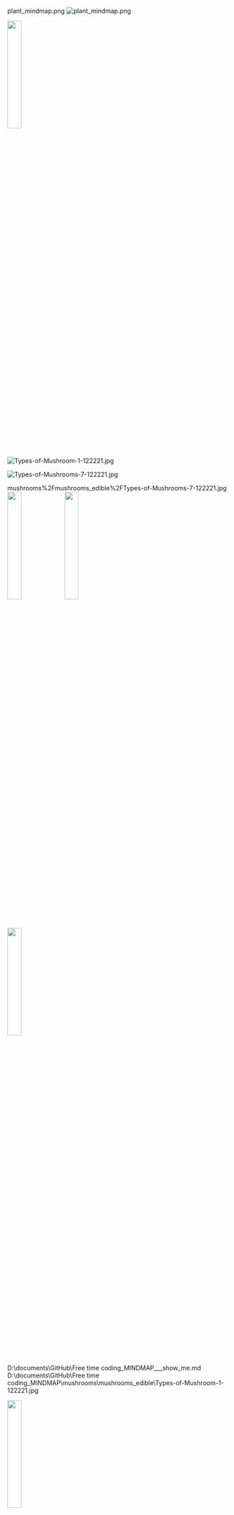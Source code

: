 


plant_mindmap.png
![plant_mindmap.png](plant_mindmap.png)





<img src='_MINDMAP/plant_mindmap.png' width='25%'>



![Types-of-Mushroom-1-122221.jpg](mushrooms%2Fmushrooms_edible%2FTypes-of-Mushroom-1-122221.jpg)

![Types-of-Mushrooms-7-122221.jpg](mushrooms%2Fmushrooms_edible%2FTypes-of-Mushrooms-7-122221.jpg)

mushrooms%2Fmushrooms_edible%2FTypes-of-Mushrooms-7-122221.jpg
<img src='' width='25%'>
<img src='' width='25%'>

<img src='mushrooms\mushrooms_edible\Types-of-Mushroom-1-122221.jpg' width='25%'>

D:\documents\GitHub\Free time coding\_MINDMAP\___show_me.md
D:\documents\GitHub\Free time coding\_MINDMAP\mushrooms\mushrooms_edible\Types-of-Mushroom-1-122221.jpg

<img src='' width='25%'><br>

<img src='mushrooms\mushrooms_edible\Types-of-Mushroom-1-122221.jpg' width='25%'><br>
<img src='mushrooms\mushrooms_edible\Types-of-Mushrooms-2-122221.jpg' width='25%'><br>
<img src='mushrooms\mushrooms_edible\Types-of-Mushrooms-4-122221.jpg' width='25%'><br>
<img src='mushrooms\mushrooms_edible\Types-of-Mushrooms-6-122221.jpg' width='25%'><br>
<img src='mushrooms\mushrooms_edible\Types-of-Mushrooms-7-122221.jpg' width='25%'><br>
<img src='mushrooms\mushrooms_edible\Types-of-Mushrooms-8-122221.jpg' width='25%'><br>
<img src='mushrooms\mushrooms_edible\Types-of-Mushrooms-9-122221.jpg' width='25%'><br>
<img src='mushrooms\mushrooms_edible\Types-of-Mushrooms-10-122221.jpg' width='25%'><br>
<img src='mushrooms\mushrooms_edible\Types-of-Mushrooms-11-122221.jpg' width='25%'><br>
<img src='mushrooms\mushrooms_edible\Types-of-Mushrooms-12-122221.jpg' width='25%'><br>
<img src='mushrooms\mushrooms_edible\Types-of-Mushrooms-13-122221.jpg' width='25%'><br>
<img src='mushrooms\mushrooms_edible\Types-of-Mushrooms-14-122221.jpg' width='25%'><br>
<img src='mushrooms\mushrooms_edible\Types-of-Mushrooms-15-122221.jpg' width='25%'><br>
<img src='mushrooms\mushrooms_edible\Types-of-Mushrooms-16-122221.jpg' width='25%'><br>
<img src='mushrooms\mushrooms_edible\Types-of-Mushrooms-Angel-Wing-122221.jpg' width='25%'><br>
<img src='mushrooms\mushrooms_edible\Types-of-Mushrooms-Autumn-Skullcap-122221.jpg' width='25%'><br>
<img src='mushrooms\mushrooms_edible\Types-of-Mushrooms-Black-Trumpet-Mushrooms-122221.jpg' width='25%'><br>
<img src='mushrooms\mushrooms_edible\Types-of-Mushrooms-Brain-Mushroom-122221.jpg' width='25%'><br>
<img src='mushrooms\mushrooms_edible\Types-of-Mushrooms-Brown-Common-Rollrims-122221.jpg' width='25%'><br>
<img src='mushrooms\mushrooms_edible\Types-of-Mushrooms-Cauliflower-Mushroom-122221.jpg' width='25%'><br>
<img src='mushrooms\mushrooms_edible\Types-of-Mushrooms-Chanterelle-Mushroom-122221.jpg' width='25%'><br>
<img src='mushrooms\mushrooms_edible\Types-of-Mushrooms-Charcoal-Burner-Mushroom-122221.jpg' width='25%'><br>
<img src='mushrooms\mushrooms_edible\Types-of-Mushrooms-Chicken-of-the-Woods-122221.jpg' width='25%'><br>
<img src='mushrooms\mushrooms_edible\Types-of-Mushrooms-Conocybe-122221.jpg' width='25%'><br>
<img src='mushrooms\mushrooms_edible\Types-of-Mushrooms-Crab-Brittlegill-122221.jpg' width='25%'><br>
<img src='mushrooms\mushrooms_edible\Types-of-Mushrooms-Deady-Webcap-122221.jpg' width='25%'><br>
<img src='mushrooms\mushrooms_edible\Types-of-Mushrooms-Death-Cap-122221.jpg' width='25%'><br>
<img src='mushrooms\mushrooms_edible\Types-of-Mushrooms-Destroying-Angel-122221.jpg' width='25%'><br>
<img src='mushrooms\mushrooms_edible\Types-of-Mushrooms-Dryads-Saddle-122221.jpg' width='25%'><br>
<img src='mushrooms\mushrooms_edible\Types-of-Mushrooms-Elfin-Saddle-122221-1.jpg' width='25%'><br>
<img src='mushrooms\mushrooms_edible\Types-of-Mushrooms-Emetic-Russula-122221.jpg' width='25%'><br>
<img src='mushrooms\mushrooms_edible\Types-of-Mushrooms-Enoki-Mushrooms-122221-1.jpg' width='25%'><br>
<img src='mushrooms\mushrooms_edible\Types-of-Mushrooms-False-Champignon-122221.jpg' width='25%'><br>
<img src='mushrooms\mushrooms_edible\Types-of-Mushrooms-False-Parasol-122221.jpg' width='25%'><br>
<img src='mushrooms\mushrooms_edible\Types-of-Mushrooms-Giant-Puffball-122221.jpg' width='25%'><br>
<img src='mushrooms\mushrooms_edible\Types-of-Mushrooms-Gypsy-Mushroom-122221.jpg' width='25%'><br>
<img src='mushrooms\mushrooms_edible\Types-of-Mushrooms-Hedgehog-Mushroom-122221-1.jpg' width='25%'><br>
<img src='mushrooms\mushrooms_edible\Types-of-Mushrooms-Honey-Fungus-122221.jpg' width='25%'><br>
<img src='mushrooms\mushrooms_edible\Types-of-Mushrooms-Inky-Cap-122221.jpg' width='25%'><br>
<img src='mushrooms\mushrooms_edible\Types-of-Mushrooms-Ivory-Funnel-122221.jpg' width='25%'><br>
<img src='mushrooms\mushrooms_edible\Types-of-Mushrooms-Jack-OLantern-122221.jpg' width='25%'><br>
<img src='mushrooms\mushrooms_edible\Types-of-Mushrooms-Lilac-Bonnet-122221.jpg' width='25%'><br>
<img src='mushrooms\mushrooms_edible\Types-of-Mushrooms-Lions-Mane-122221.jpg' width='25%'><br>
<img src='mushrooms\mushrooms_edible\Types-of-Mushrooms-Maitake-Mushroom-122221.jpg' width='25%'><br>
<img src='mushrooms\mushrooms_edible\Types-of-Mushrooms-Matsutake-122221.jpg' width='25%'><br>
<img src='mushrooms\mushrooms_edible\Types-of-Mushrooms-Morel-Mushroom-122221.jpg' width='25%'><br>
<img src='mushrooms\mushrooms_edible\Types-of-Mushrooms-Oyster-Mushrooms-122221.jpg' width='25%'><br>
<img src='mushrooms\mushrooms_edible\Types-of-Mushrooms-Porcini-Mushrooms-122221.jpg' width='25%'><br>
<img src='mushrooms\mushrooms_edible\Types-of-Mushrooms-Reishi-Mushrooms-122221.jpg' width='25%'><br>
<img src='mushrooms\mushrooms_edible\Types-of-Mushrooms-Satans-Bolete-122221.jpg' width='25%'><br>
<img src='mushrooms\mushrooms_edible\Types-of-Mushrooms-Scaly-Vase-Chanterelle-122221.jpg' width='25%'><br>
<img src='mushrooms\mushrooms_edible\Types-of-Mushrooms-Shiitake-Mushrooms-122221.jpg' width='25%'><br>
<img src='mushrooms\mushrooms_edible\Types-of-Mushrooms-Shimeji-122221.jpg' width='25%'><br>
<img src='mushrooms\mushrooms_edible\Types-of-Mushrooms-Sulfur-Tuft-122221.jpg' width='25%'><br>
<img src='mushrooms\mushrooms_edible\Types-of-Mushrooms-Wood-Blewit-122221.jpg' width='25%'><br>
<img src='mushrooms\mushrooms_edible\Types-of-Mushrooms-Yellow-Stainer-122221.jpg' width='25%'><br>
